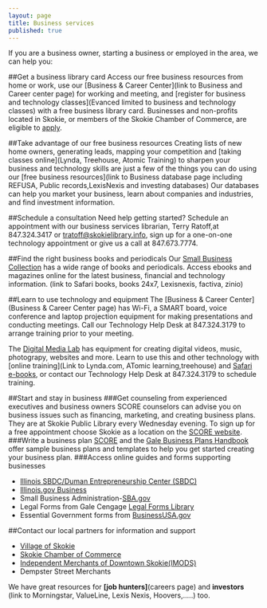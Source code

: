 ```yaml
---
layout: page
title: Business services
published: true
---
```


If you are a business owner, starting a business or employed in the area, we can help you:

##Get a business library card
Access our free business resources from home or work, use our [Business & Career Center](link to Business and Career center page) for working and meeting, and [register for business and technology classes](Evanced limited to business and technology classes) with a free business library card. Businesses and non-profits located in Skokie, or members of the Skokie Chamber of Commerce, are eligible to [apply](http://www.skokielibrary.info/s_about/How/business-card-application.pdf). 

##Take advantage of our free business resources
Creating lists of new home owners, generating leads, mapping your competition and [taking classes online](Lynda, Treehouse, Atomic Training) to sharpen your business and technology skills are just a few of the things you can do using our [free business resources](link to Business database page including REFUSA, Public records,LexisNexis and investing databases) Our databases can help you market your business, learn about companies and industries, and find investment information.

##Schedule a consultation
Need help getting started? Schedule an appointment with our business services librarian, Terry Ratoff,at 847.324.3417 or tratoff@skokielibrary.info, sign up for a one-on-one technology appointment or give us a call at 847.673.7774.

##Find the right business books and periodicals
Our [Small Business Collection](http://encore.skokielibrary.info/iii/encore/search/C__S%28business%29%20f%3An%20c%3A2%20b%3Azrfb%20l%3Aeng__Orightresult__U?lang=eng&suite=beta) has a wide range of books and periodicals. Access ebooks and magazines online for the latest business, financial and technology information. (link to Safari books, books 24x7, Lexisnexis, factiva, zinio)

##Learn to use technology and equipment
The [Business & Career Center](Business & Career Center page) has Wi-Fi, a SMART board, voice conference and laptop projection equipment for making presentations and conducting meetings. Call our Technology Help Desk at 847.324.3179 to arrange training prior to your meeting.

The [Digital Media Lab](http://www.skokielibrary.info/s_about/How/Tech_Resources/DML.asp) has equipment for creating digital videos, music, photograpy, websites and more. Learn to use this and other technology with [online training](Link to Lynda.com, ATomic learning,treehouse) and [Safari e-books](http://proquestcombo.safaribooksonline.com/), or contact our Technology Help Desk at 847.324.3179 to schedule training. 

##Start and stay in business
###Get counseling from experienced executives and business owners
SCORE counselors can advise you on business issues such as financing, marketing, and creating business plans. They are at Skokie Public Library every Wednesday evening. To sign up for a free appointment choose Skokie as a location on the [SCORE website](http://scorechicago.org/request-meeting/).
###Write a business plan
[SCORE](https://www.score.org/resources/business-planning-financial-statements-template-gallery) and the [Gale Business Plans Handbook](http://go.galegroup.com/ps/i.do?action=interpret&id=GALE|2YYW&v=2.1&u=skok17141&it=aboutBook&p=GVRL&sw=w&authCount=1) offer sample business plans and templates to help you get started creating your business plan.
###Access online guides and forms supporting businesses
- [Illinois SBDC/Duman Entrepreneurship Center (SBDC)](http://jvschicago.org/duman/) 
- [Illinois.gov Business](https://www.illinois.gov/business/Pages/default.asp)
- Small Business Administration-[SBA.gov](http://www.sba.gov/)
- Legal Forms from Gale Cengage [Legal Forms Library](http://subscriptions.uslegalforms.com/gale/index.php?s=categories)
- Essential Government forms from [BusinessUSA.gov](http://business.usa.gov/)

##Contact our local partners for information and support
- [Village of Skokie](http://www.skokie.org/index.cfm)
- [Skokie Chamber of Commerce](http://skokiechamber.org/)
- [Independent Merchants of Downtown Skokie(IMODS)](http://downtownskokie.org/)
- Dempster Street Merchants

We have great resources for **[job hunters]**(careers page) and **investors** (link to Morningstar, ValueLine, Lexis Nexis, Hoovers,.....) too.